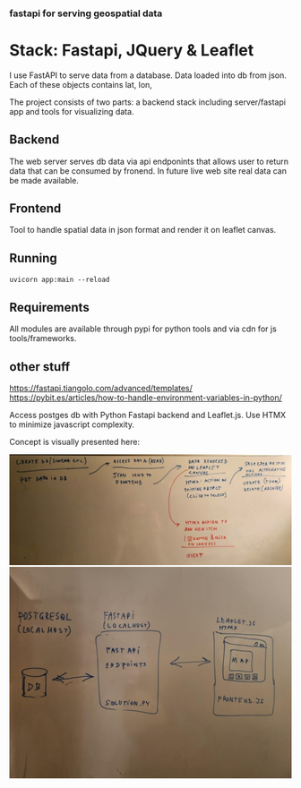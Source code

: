 ### fastapi for serving geospatial data

# Stack: Fastapi, JQuery & Leaflet

I use FastAPI to serve data from a database. 
Data loaded into db from json. Each of these objects contains lat, lon,


The project consists of two parts: a backend stack including server/fastapi app and tools for visualizing data.

## Backend

The web server serves db data via api endponints that allows user to return data that can be consumed 
by fronend. 
In future live web site real data can be made available.

## Frontend

Tool to handle spatial data in json format and render it on leaflet canvas.


## Running
```
uvicorn app:main --reload
```

## Requirements
All modules are available through pypi for python tools and via cdn for js tools/frameworks. 



## other stuff

https://fastapi.tiangolo.com/advanced/templates/
https://pybit.es/articles/how-to-handle-environment-variables-in-python/


Access postges db with Python Fastapi backend and Leaflet.js. Use HTMX to minimize javascript complexity.

Concept is visually presented here:

![part1](./part1.jpg)
![part2](./part2.jpg)

